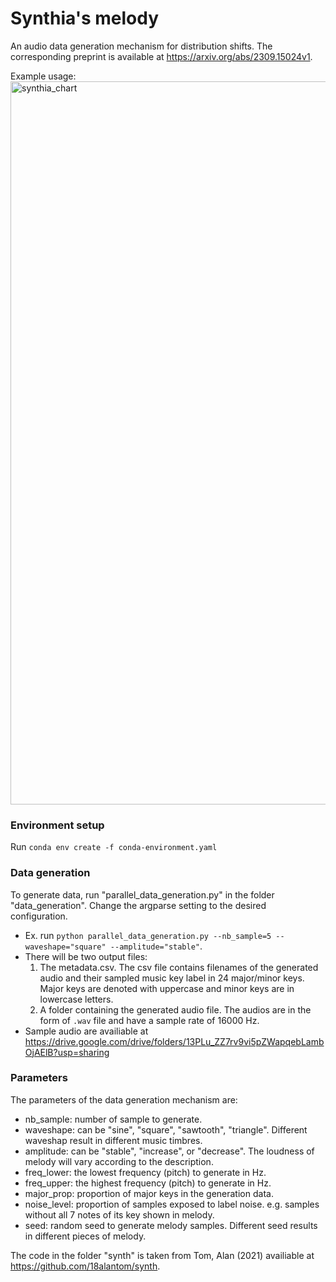 # Synthia's melody
An audio data generation mechanism for distribution shifts. The corresponding preprint is available at https://arxiv.org/abs/2309.15024v1.

Example usage:
<img width="1157" alt="synthia_chart" src="https://github.com/cynthpie/Synthia_melody/assets/134090009/eee814a1-78f9-4476-8d9e-8b0ad6e5af36">

### Environment setup

Run ```conda env create -f conda-environment.yaml```


### Data generation
To generate data, run "parallel_data_generation.py" in the folder "data_generation". Change the argparse setting to the desired configuration. 
- Ex. run ```python parallel_data_generation.py --nb_sample=5 --waveshape="square" --amplitude="stable"```.
- There will be two output files:
  1. The metadata.csv. The csv file contains filenames of the generated audio and their sampled music key label in 24 major/minor keys. Major keys are denoted with uppercase and minor keys are in lowercase letters.
  2. A folder containing the generated audio file. The audios are in the form of ```.wav``` file and have a sample rate of 16000 Hz.
- Sample audio are availiable at https://drive.google.com/drive/folders/13PLu_ZZ7rv9vi5pZWapqebLambOjAElB?usp=sharing

### Parameters
The parameters of the data generation mechanism are:
- nb_sample: number of sample to generate.
- waveshape: can be "sine", "square", "sawtooth", "triangle". Different waveshap result in different music timbres.
- amplitude: can be "stable", "increase", or "decrease". The loudness of melody will vary according to the description.
- freq_lower: the lowest frequency (pitch) to generate in Hz.
- freq_upper: the highest frequency (pitch) to generate in Hz.
- major_prop: proportion of major keys in the generation data. 
- noise_level: proportion of samples exposed to label noise. e.g. samples without all 7 notes of its key shown in melody.
- seed: random seed to generate melody samples. Different seed results in different pieces of melody.  

The code in the folder "synth" is taken from Tom, Alan (2021) availiable at https://github.com/18alantom/synth.
